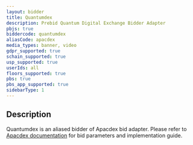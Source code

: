 ```yaml
---
layout: bidder
title: Quantumdex
description: Prebid Quantum Digital Exchange Bidder Adapter
pbjs: true
biddercode: quantumdex
aliasCode: apacdex
media_types: banner, video
gdpr_supported: true
schain_supported: true
usp_supported: true
userIds: all
floors_supported: true
pbs: true
pbs_app_supported: true
sidebarType: 1
---
```


## Description

Quantumdex is an aliased bidder of Apacdex bid adapter. Please refer to [Apacdex documentation](https://docs.prebid.org/dev-docs/bidders/apacdex) for bid parameters and implementation guide.
